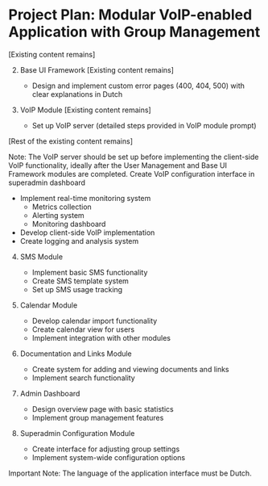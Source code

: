 # Project Plan: Modular VoIP-enabled Application with Group Management

[Existing content remains]

2. Base UI Framework
   [Existing content remains]
   - Design and implement custom error pages (400, 404, 500) with clear explanations in Dutch

3. VoIP Module
   [Existing content remains]
   - Set up VoIP server (detailed steps provided in VoIP module prompt)

[Rest of the existing content remains]

Note: The VoIP server should be set up before implementing the client-side VoIP functionality, ideally after the User Management and Base UI Framework modules are completed.
 Create VoIP configuration interface in superadmin dashboard
   - Implement real-time monitoring system
     * Metrics collection
     * Alerting system
     * Monitoring dashboard
   - Develop client-side VoIP implementation
   - Create logging and analysis system

4. SMS Module
   - Implement basic SMS functionality
   - Create SMS template system
   - Set up SMS usage tracking

5. Calendar Module
   - Develop calendar import functionality
   - Create calendar view for users
   - Implement integration with other modules

6. Documentation and Links Module
   - Create system for adding and viewing documents and links
   - Implement search functionality

7. Admin Dashboard
   - Design overview page with basic statistics
   - Implement group management features

8. Superadmin Configuration Module
   - Create interface for adjusting group settings
   - Implement system-wide configuration options

Important Note: The language of the application interface must be Dutch.
